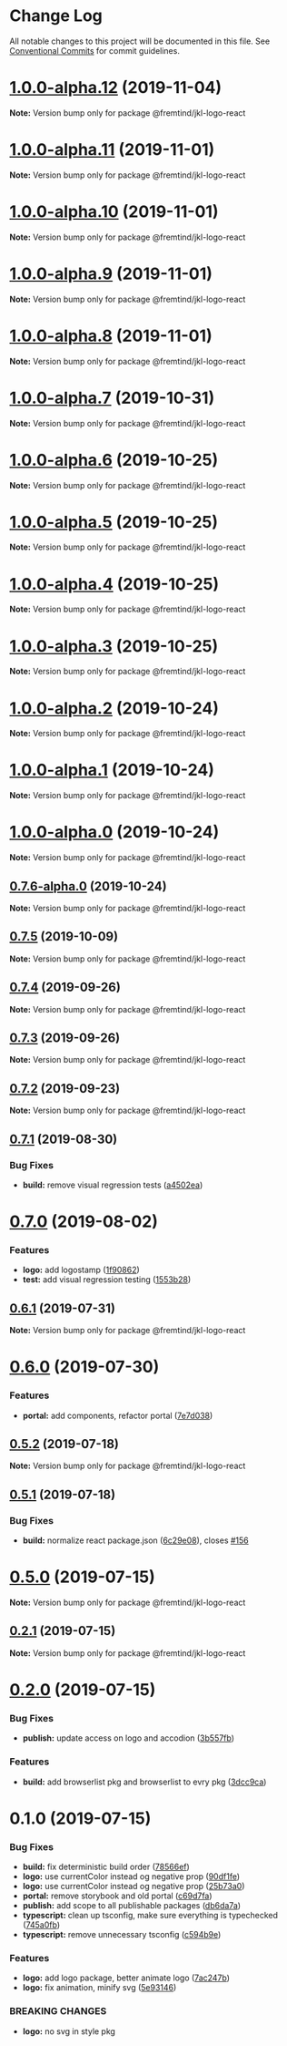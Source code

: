 # Change Log

All notable changes to this project will be documented in this file.
See [Conventional Commits](https://conventionalcommits.org) for commit guidelines.

# [1.0.0-alpha.12](https://github.com/fremtind/jokul/compare/@fremtind/jkl-logo-react@1.0.0-alpha.11...@fremtind/jkl-logo-react@1.0.0-alpha.12) (2019-11-04)

**Note:** Version bump only for package @fremtind/jkl-logo-react





# [1.0.0-alpha.11](https://github.com/fremtind/jokul/compare/@fremtind/jkl-logo-react@1.0.0-alpha.10...@fremtind/jkl-logo-react@1.0.0-alpha.11) (2019-11-01)

**Note:** Version bump only for package @fremtind/jkl-logo-react





# [1.0.0-alpha.10](https://github.com/fremtind/jokul/compare/@fremtind/jkl-logo-react@0.7.5...@fremtind/jkl-logo-react@1.0.0-alpha.10) (2019-11-01)

**Note:** Version bump only for package @fremtind/jkl-logo-react





# [1.0.0-alpha.9](https://github.com/fremtind/jokul/compare/@fremtind/jkl-logo-react@1.0.0-alpha.8...@fremtind/jkl-logo-react@1.0.0-alpha.9) (2019-11-01)

**Note:** Version bump only for package @fremtind/jkl-logo-react





# [1.0.0-alpha.8](https://github.com/fremtind/jokul/compare/@fremtind/jkl-logo-react@1.0.0-alpha.7...@fremtind/jkl-logo-react@1.0.0-alpha.8) (2019-11-01)

**Note:** Version bump only for package @fremtind/jkl-logo-react





# [1.0.0-alpha.7](https://github.com/fremtind/jokul/compare/@fremtind/jkl-logo-react@1.0.0-alpha.6...@fremtind/jkl-logo-react@1.0.0-alpha.7) (2019-10-31)

**Note:** Version bump only for package @fremtind/jkl-logo-react





# [1.0.0-alpha.6](https://github.com/fremtind/jokul/compare/@fremtind/jkl-logo-react@1.0.0-alpha.5...@fremtind/jkl-logo-react@1.0.0-alpha.6) (2019-10-25)

**Note:** Version bump only for package @fremtind/jkl-logo-react





# [1.0.0-alpha.5](https://github.com/fremtind/jokul/compare/@fremtind/jkl-logo-react@1.0.0-alpha.4...@fremtind/jkl-logo-react@1.0.0-alpha.5) (2019-10-25)

**Note:** Version bump only for package @fremtind/jkl-logo-react





# [1.0.0-alpha.4](https://github.com/fremtind/jokul/compare/@fremtind/jkl-logo-react@1.0.0-alpha.3...@fremtind/jkl-logo-react@1.0.0-alpha.4) (2019-10-25)

**Note:** Version bump only for package @fremtind/jkl-logo-react





# [1.0.0-alpha.3](https://github.com/fremtind/jokul/compare/@fremtind/jkl-logo-react@1.0.0-alpha.2...@fremtind/jkl-logo-react@1.0.0-alpha.3) (2019-10-25)

**Note:** Version bump only for package @fremtind/jkl-logo-react





# [1.0.0-alpha.2](https://github.com/fremtind/jokul/compare/@fremtind/jkl-logo-react@1.0.0-alpha.1...@fremtind/jkl-logo-react@1.0.0-alpha.2) (2019-10-24)

**Note:** Version bump only for package @fremtind/jkl-logo-react





# [1.0.0-alpha.1](https://github.com/fremtind/jokul/compare/@fremtind/jkl-logo-react@1.0.0-alpha.0...@fremtind/jkl-logo-react@1.0.0-alpha.1) (2019-10-24)

**Note:** Version bump only for package @fremtind/jkl-logo-react





# [1.0.0-alpha.0](https://github.com/fremtind/jokul/compare/@fremtind/jkl-logo-react@0.7.6-alpha.0...@fremtind/jkl-logo-react@1.0.0-alpha.0) (2019-10-24)

**Note:** Version bump only for package @fremtind/jkl-logo-react





## [0.7.6-alpha.0](https://github.com/fremtind/jokul/compare/@fremtind/jkl-logo-react@0.7.5...@fremtind/jkl-logo-react@0.7.6-alpha.0) (2019-10-24)

**Note:** Version bump only for package @fremtind/jkl-logo-react





## [0.7.5](https://github.com/fremtind/jokul/compare/@fremtind/jkl-logo-react@0.7.4...@fremtind/jkl-logo-react@0.7.5) (2019-10-09)

**Note:** Version bump only for package @fremtind/jkl-logo-react





## [0.7.4](https://github.com/fremtind/jokul/compare/@fremtind/jkl-logo-react@0.7.3...@fremtind/jkl-logo-react@0.7.4) (2019-09-26)

**Note:** Version bump only for package @fremtind/jkl-logo-react





## [0.7.3](https://github.com/fremtind/jokul/compare/@fremtind/jkl-logo-react@0.7.2...@fremtind/jkl-logo-react@0.7.3) (2019-09-26)

**Note:** Version bump only for package @fremtind/jkl-logo-react





## [0.7.2](https://github.com/fremtind/jokul/compare/@fremtind/jkl-logo-react@0.7.1...@fremtind/jkl-logo-react@0.7.2) (2019-09-23)

**Note:** Version bump only for package @fremtind/jkl-logo-react





## [0.7.1](https://github.com/fremtind/jokul/compare/@fremtind/jkl-logo-react@0.7.0...@fremtind/jkl-logo-react@0.7.1) (2019-08-30)


### Bug Fixes

* **build:** remove visual regression tests ([a4502ea](https://github.com/fremtind/jokul/commit/a4502ea))





# [0.7.0](https://github.com/fremtind/jokul/compare/@fremtind/jkl-logo-react@0.6.1...@fremtind/jkl-logo-react@0.7.0) (2019-08-02)


### Features

* **logo:** add logostamp ([1f90862](https://github.com/fremtind/jokul/commit/1f90862))
* **test:** add visual regression testing ([1553b28](https://github.com/fremtind/jokul/commit/1553b28))





## [0.6.1](https://github.com/fremtind/jokul/compare/@fremtind/jkl-logo-react@0.6.0...@fremtind/jkl-logo-react@0.6.1) (2019-07-31)

**Note:** Version bump only for package @fremtind/jkl-logo-react





# [0.6.0](https://github.com/fremtind/jokul/compare/@fremtind/jkl-logo-react@0.5.2...@fremtind/jkl-logo-react@0.6.0) (2019-07-30)


### Features

* **portal:** add components, refactor portal ([7e7d038](https://github.com/fremtind/jokul/commit/7e7d038))





## [0.5.2](https://github.com/fremtind/jokul/compare/@fremtind/jkl-logo-react@0.5.1...@fremtind/jkl-logo-react@0.5.2) (2019-07-18)

**Note:** Version bump only for package @fremtind/jkl-logo-react





## [0.5.1](https://github.com/fremtind/jokul/compare/@fremtind/jkl-logo-react@0.5.0...@fremtind/jkl-logo-react@0.5.1) (2019-07-18)


### Bug Fixes

* **build:** normalize react package.json ([6c29e08](https://github.com/fremtind/jokul/commit/6c29e08)), closes [#156](https://github.com/fremtind/jokul/issues/156)





# [0.5.0](https://github.com/fremtind/jokul/compare/@fremtind/jkl-logo-react@0.2.1...@fremtind/jkl-logo-react@0.5.0) (2019-07-15)

**Note:** Version bump only for package @fremtind/jkl-logo-react





## [0.2.1](https://github.com/fremtind/jokul/compare/@fremtind/jkl-logo-react@0.2.0...@fremtind/jkl-logo-react@0.2.1) (2019-07-15)

**Note:** Version bump only for package @fremtind/jkl-logo-react





# [0.2.0](https://github.com/fremtind/jokul/compare/@fremtind/jkl-logo-react@0.1.0...@fremtind/jkl-logo-react@0.2.0) (2019-07-15)

### Bug Fixes

-   **publish:** update access on logo and accodion ([3b557fb](https://github.com/fremtind/jokul/commit/3b557fb))

### Features

-   **build:** add browserlist pkg and browserlist to evry pkg ([3dcc9ca](https://github.com/fremtind/jokul/commit/3dcc9ca))

# 0.1.0 (2019-07-15)

### Bug Fixes

-   **build:** fix deterministic build order ([78566ef](https://github.com/fremtind/jokul/commit/78566ef))
-   **logo:** use currentColor instead og negative prop ([90df1fe](https://github.com/fremtind/jokul/commit/90df1fe))
-   **logo:** use currentColor instead og negative prop ([25b73a0](https://github.com/fremtind/jokul/commit/25b73a0))
-   **portal:** remove storybook and old portal ([c69d7fa](https://github.com/fremtind/jokul/commit/c69d7fa))
-   **publish:** add scope to all publishable packages ([db6da7a](https://github.com/fremtind/jokul/commit/db6da7a))
-   **typescript:** clean up tsconfig, make sure everything is typechecked ([745a0fb](https://github.com/fremtind/jokul/commit/745a0fb))
-   **typescript:** remove unnecessary tsconfig ([c594b9e](https://github.com/fremtind/jokul/commit/c594b9e))

### Features

-   **logo:** add logo package, better animate logo ([7ac247b](https://github.com/fremtind/jokul/commit/7ac247b))
-   **logo:** fix animation, minify svg ([5e93146](https://github.com/fremtind/jokul/commit/5e93146))

### BREAKING CHANGES

-   **logo:** no svg in style pkg
